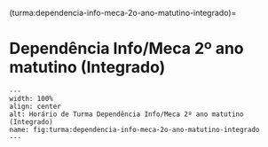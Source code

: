 (turma:dependencia-info-meca-2o-ano-matutino-integrado)=

# Dependência Info/Meca 2º ano matutino (Integrado)

```{figure} ../_static/img/turma/dependencia-info-meca-2o-ano-matutino-integrado.png
---
width: 100%
align: center
alt: Horário de Turma Dependência Info/Meca 2º ano matutino (Integrado)
name: fig:turma:dependencia-info-meca-2o-ano-matutino-integrado
---
```

